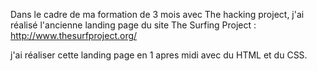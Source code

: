 Dans le cadre de ma formation de 3 mois avec The hacking project, j'ai réalisé l'ancienne landing page du site The Surfing Project : http://www.thesurfproject.org/

j'ai réaliser cette landing page en 1 apres midi avec du HTML et du CSS.